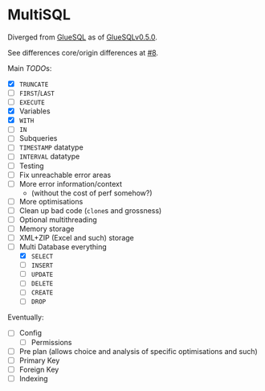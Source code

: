 # MultiSQL
Diverged from [GlueSQL](https://github.com/gluesql/gluesql) as of [GlueSQLv0.5.0](https://github.com/gluesql/gluesql/releases/tag/v0.5.0).

See differences core/origin differences at [#8](https://github.com/SyRis-Consulting/gluesql/pull/8).

Main *TODO*s:
- [x] `TRUNCATE`
- [ ] `FIRST`/`LAST`
- [ ] `EXECUTE`
- [x] Variables
- [x] `WITH`
- [ ] `IN`
- [ ] Subqueries
- [ ] `TIMESTAMP` datatype
- [ ] `INTERVAL` datatype
- [ ] Testing
- [ ] Fix unreachable error areas
- [ ] More error information/context
	- (without the cost of perf somehow?)
- [ ] More optimisations
- [ ] Clean up bad code (`clone`s and grossness)
- [ ] Optional multithreading
- [ ] Memory storage
- [ ] XML+ZIP (Excel and such) storage
- [ ] Multi Database everything
	- [x] `SELECT`
	- [ ] `INSERT`
	- [ ] `UPDATE`
	- [ ] `DELETE`
	- [ ] `CREATE`
	- [ ] `DROP`

Eventually:
- [ ] Config
	- [ ] Permissions
- [ ] Pre plan (allows choice and analysis of specific optimisations and such)
- [ ] Primary Key
- [ ] Foreign Key
- [ ] Indexing
